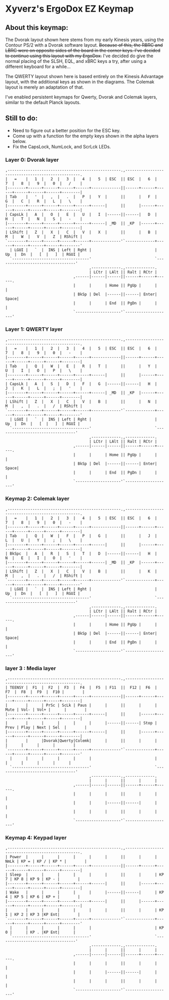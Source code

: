 # Xyverz's ErgoDox EZ Keymap

## About this keymap:

The Dvorak layout shown here stems from my early Kinesis years, using the Contour PS/2 with a Dvorak software layout. ~~Because of this, the RBRC and LBRC were on opposite sides of the board in the corner keys. I've decided to continue using this layout with my ErgoDox.~~ I've decided do give the normal placing of the SLSH, EQL, and xBRC keys a try, after using a different keyboard for a while...

The QWERTY layout shown here is based entirely on the Kinesis Advantage layout, with the additional keys as shown in the diagrams. The Colemak layout is merely an adaptation of that.

I've enabled persistent keymaps for Qwerty, Dvorak and Colemak layers, similar to the default Planck layouts.

## Still to do:

 * Need to figure out a better position for the ESC key.
 * Come up with a function for the empty keys shown in the alpha layers below.
 * Fix the CapsLock, NumLock, and ScrLck LEDs.

### Layer 0: Dvorak layer

    ,--------------------------------------------------.,--------------------------------------------------.
    |   =    |   1  |   2  |   3  |   4  |   5  | ESC  || ESC  |   6  |   7  |   8  |   9  |   0  |   /    |
    |--------+------+------+------+------+-------------||------+------+------+------+------+------+--------|
    | Tab    |   '  |   ,  |   .  |   P  |   Y  |      ||      |   F  |   G  |   C  |   R  |   L  |   \    |
    |--------+------+------+------+------+------|      ||      |------+------+------+------+------+--------|
    | CapsLk |   A  |   O  |   E  |   U  |   I  |------||------|   D  |   H  |   T  |   N  |   S  |   -    |
    |--------+------+------+------+------+------| _MD  || _KP  |------+------+------+------+------+--------|
    | LShift |   Z  |   X  |   C  |   V  |   X  |      ||      |   B  |   M  |   W  |   V  |   Z  | RShift |
    `--------+------+------+------+------+-------------'`-------------+------+------+------+------+--------'
      | LGUI |   `  |  INS | Left | Rght |                            |  Up  |  Dn  |   [  |   ]  | RGUI |
      `----------------------------------'                            `----------------------------------'
                                         ,-------------.,-------------.
                                         | LCtr | LAlt || Ralt | RCtr |
                                  ,------|------|------||------+------+------.
                                  |      |      | Home || PgUp |      |      |
                                  | BkSp | Del  |------||------| Enter| Space|
                                  |      |      | End  || PgDn |      |      |
                                  `--------------------'`--------------------'

### Layer 1: QWERTY layer

    ,--------------------------------------------------.,--------------------------------------------------.
    |   =    |   1  |   2  |   3  |   4  |   5  | ESC  || ESC  |   6  |   7  |   8  |   9  |   0  |   -    |
    |--------+------+------+------+------+-------------||------+------+------+------+------+------+--------|
    | Tab    |   Q  |   W  |   E  |   R  |   T  |      ||      |   Y  |   U  |   I  |   O  |   P  |   \    |
    |--------+------+------+------+------+------|      ||      |------+------+------+------+------+--------|
    | CapsLk |   A  |   S  |   D  |   F  |   G  |------||------|   H  |   J  |   K  |   L  |   ;  |   '    |
    |--------+------+------+------+------+------| _MD  || _KP  |------+------+------+------+------+--------|
    | LShift |   Z  |   X  |   C  |   V  |   B  |      ||      |   N  |   M  |   ,  |   .  |   /  | RShift |
    `--------+------+------+------+------+-------------'`-------------+------+------+------+------+--------'
      | LGUI |   `  |  INS | Left | Rght |                            |  Up  |  Dn  |   [  |   ]  | RGUI |
      `----------------------------------'                            `----------------------------------'
                                         ,-------------.,-------------.
                                         | LCtr | LAlt || Ralt | RCtr |
                                  ,------|------|------||------+------+------.
                                  |      |      | Home || PgUp |      |      |
                                  | BkSp | Del  |------||------| Enter| Space|
                                  |      |      | End  || PgDn |      |      |
                                  `--------------------'`--------------------'

### Keymap 2: Colemak layer

    ,--------------------------------------------------.,--------------------------------------------------.
    |   =    |   1  |   2  |   3  |   4  |   5  | ESC  || ESC  |   6  |   7  |   8  |   9  |   0  |   -    |
    |--------+------+------+------+------+-------------||------+------+------+------+------+------+--------|
    | Tab    |   Q  |   W  |   F  |   P  |   G  |      ||      |   J  |   L  |   U  |   Y  |   ;  |   \    |
    |--------+------+------+------+------+------|      ||      |------+------+------+------+------+--------|
    | BkSpc  |   A  |   R  |   S  |   T  |   D  |------||------|   H  |   N  |   E  |   I  |   O  |   '    |
    |--------+------+------+------+------+------| _MD  || _KP  |------+------+------+------+------+--------|
    | LShift |   Z  |   X  |   C  |   V  |   B  |      ||      |   K  |   M  |   ,  |   .  |   /  | RShift |
    `--------+------+------+------+------+-------------'`-------------+------+------+------+------+--------'
      | LGUI |   `  |  INS | Left | Rght |                            |  Up  |  Dn  |   [  |   ]  | RGUI |
      `----------------------------------'                            `----------------------------------'
                                         ,-------------.,-------------.
                                         | LCtr | LAlt || Ralt | RCtr |
                                  ,------|------|------||------+------+------.
                                  |      |      | Home || PgUp |      |      |
                                  | BkSp | Del  |------||------| Enter| Space|
                                  |      |      | End  || PgDn |      |      |
                                  `--------------------'`--------------------'

### layer 3 : Media layer

    ,--------------------------------------------------.,--------------------------------------------------.
    | TEENSY |  F1  |  F2  |  F3  |  F4  |  F5  | F11  ||  F12 |  F6  |  F7  |  F8  |  F9  |  F10 |        |
    |--------+------+------+------+------+-------------||------+------+------+------+------+------+--------|
    |        |      | PrSc | ScLk | Paus |      |      ||      |      | Mute | Vol- | Vol+ |      |        |
    |--------+------+------+------+------+------|      ||      |------+------+------+------+------+--------|
    |        |      |      |      |      |      |------||------| Stop | Prev | Play | Next | Sel  |        |
    |--------+------+------+------+------+------|      ||      |------+------+------+------+------+--------|
    |        |      |Dvorak|Qwerty|Colemk|      |      ||      |      |      |      |      |      |        |
    `--------+------+------+------+------+-------------'`-------------+------+------+------+------+--------'
      |      |      |      |      |      |                            |      |      |      |      |      |
      `----------------------------------'                            `----------------------------------'
                                         ,-------------.,-------------.
                                         |      |      ||      |      |
                                  ,------|------|------||------+------+------.
                                  |      |      |      ||      |      |      |
                                  |      |      |------||------|      |      |
                                  |      |      |      ||      |      |      |
                                  `--------------------'`--------------------'



### Keymap 4: Keypad layer

    ,--------------------------------------------------.,--------------------------------------------------.
    | Power  |      |      |      |      |      |      ||      |      | NmLk | KP = | KP / | KP * |        |
    |--------+------+------+------+------+-------------||------+------+------+------+------+------+--------|
    | Sleep  |      |      |      |      |      |      ||      |      | KP 7 | KP 8 | KP 9 | KP - |        |
    |--------+------+------+------+------+------|      ||      |------+------+------+------+------+--------|
    | Wake   |      |      |      |      |      |------||------|      | KP 4 | KP 5 | KP 6 | KP + |        |
    |--------+------+------+------+------+------|      ||      |------+------+------+------+------+--------|
    |        |      |      |      |      |      |      ||      |      | KP 1 | KP 2 | KP 3 |KP Ent|        |
    `--------+------+------+------+------+-------------'`-------------+------+------+------+------+--------'
      |      |      |      |      |      |                            | KP 0 |      | KP . |KP Ent|      |
      `----------------------------------'                            `----------------------------------'
                                         ,-------------.,-------------.
                                         |      |      ||      |      |
                                  ,------|------|------||------+------+------.
                                  |      |      |      ||      |      |      |
                                  |      |      |------||------|      |      |
                                  |      |      |      ||      |      |      |
                                  `--------------------'`--------------------'
